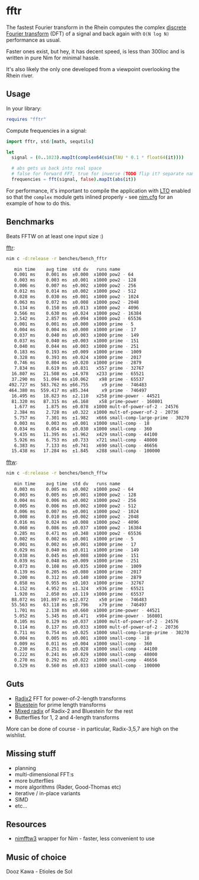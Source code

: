 # fftr

The fastest Fourier transform in the Rhein computes the complex [discrete Fourier transform](https://en.wikipedia.org/wiki/Discrete_Fourier_transform) (DFT) of a signal and back again with `O(N log N)` performance as usual.

Faster ones exist, but hey, it has decent speed, is less than 300loc and is written in pure Nim for minimal hassle.

It's also likely the only one developed from a viewpoint overlooking the Rhein river.

## Usage

In your library:

```nim
requires "fftr"
```

Compute frequencies in a signal:

```nim
import fftr, std/[math, sequtils]

let
  signal = (0..1023).mapIt(complex64(sin(TAU * 0.1 * float64(it))))

  # abs gets us back into real space
  # false for forward FFT, true for inverse (TODO flip it? separate names?)
  frequencies = fft(signal, false).mapIt(abs(it))
```

For performance, it's important to compile the application with [LTO](https://en.wikipedia.org/wiki/Interprocedural_optimization#WPO_and_LTO) enabled so that the `complex` module gets inlined properly - see [nim.cfg](./nim.cfg) for an example of how to do this.

## Benchmarks

Beats FFTW on at least one input size :)

[fftr](./benches/bench_fftr.nim):

```sh
nim c -d:release -r benches/bench_fftr

   min time    avg time  std dv   runs name
   0.001 ms    0.001 ms  ±0.000  x1000 pow2 - 64
   0.003 ms    0.003 ms  ±0.001  x1000 pow2 - 128
   0.006 ms    0.007 ms  ±0.002  x1000 pow2 - 256
   0.012 ms    0.014 ms  ±0.002  x1000 pow2 - 512
   0.028 ms    0.030 ms  ±0.001  x1000 pow2 - 1024
   0.063 ms    0.072 ms  ±0.008  x1000 pow2 - 2048
   0.134 ms    0.150 ms  ±0.013  x1000 pow2 - 4096
   0.566 ms    0.630 ms  ±0.024  x1000 pow2 - 16384
   2.542 ms    2.857 ms  ±0.094  x1000 pow2 - 65536
   0.001 ms    0.001 ms  ±0.000  x1000 prime - 5
   0.004 ms    0.004 ms  ±0.000  x1000 prime - 17
   0.037 ms    0.040 ms  ±0.003  x1000 prime - 149
   0.037 ms    0.040 ms  ±0.003  x1000 prime - 151
   0.040 ms    0.044 ms  ±0.003  x1000 prime - 251
   0.183 ms    0.193 ms  ±0.009  x1000 prime - 1009
   0.328 ms    0.393 ms  ±0.024  x1000 prime - 2017
   0.746 ms    0.804 ms  ±0.020  x1000 prime - 2879
   7.834 ms    8.619 ms  ±0.831   x557 prime - 32767
  16.807 ms   21.508 ms  ±4.978   x233 prime - 65521
  37.290 ms   51.094 ms ±10.062    x98 prime - 65537
 492.727 ms  583.762 ms ±66.755     x9 prime - 746483
 464.380 ms  559.417 ms ±85.344     x9 prime - 746497
  16.495 ms   18.823 ms  ±2.110   x258 prime-power - 44521
  81.320 ms   87.315 ms  ±6.168    x58 prime-power - 160801
   1.677 ms    1.875 ms  ±0.078  x1000 mult-of-power-of-2 - 24576
   2.384 ms    2.728 ms  ±0.322  x1000 mult-of-power-of-2 - 20736
   5.757 ms    7.301 ms  ±1.982   x666 small-comp-large-prime - 30270
   0.003 ms    0.003 ms  ±0.001  x1000 small-comp - 18
   0.034 ms    0.054 ms  ±0.030  x1000 small-comp - 360
   9.435 ms   11.395 ms  ±1.962   x429 small-comp - 44100
   5.926 ms    6.753 ms  ±0.733   x721 small-comp - 48000
   6.383 ms    7.133 ms  ±0.741   x690 small-comp - 46656
  15.438 ms   17.284 ms  ±1.845   x288 small-comp - 100000
```

[fftw](./benches/bench_fftw.nim):

```sh
nim c -d:release -r benches/bench_fftw

   min time    avg time  std dv   runs name
   0.003 ms    0.005 ms  ±0.002  x1000 pow2 - 64
   0.003 ms    0.005 ms  ±0.001  x1000 pow2 - 128
   0.004 ms    0.006 ms  ±0.002  x1000 pow2 - 256
   0.005 ms    0.006 ms  ±0.002  x1000 pow2 - 512
   0.006 ms    0.007 ms  ±0.001  x1000 pow2 - 1024
   0.008 ms    0.010 ms  ±0.002  x1000 pow2 - 2048
   0.016 ms    0.024 ms  ±0.008  x1000 pow2 - 4096
   0.060 ms    0.086 ms  ±0.037  x1000 pow2 - 16384
   0.285 ms    0.471 ms  ±0.348  x1000 pow2 - 65536
   0.002 ms    0.002 ms  ±0.001  x1000 prime - 5
   0.001 ms    0.002 ms  ±0.001  x1000 prime - 17
   0.029 ms    0.040 ms  ±0.011  x1000 prime - 149
   0.038 ms    0.045 ms  ±0.008  x1000 prime - 151
   0.039 ms    0.048 ms  ±0.009  x1000 prime - 251
   0.073 ms    0.108 ms  ±0.035  x1000 prime - 1009
   0.139 ms    0.205 ms  ±0.080  x1000 prime - 2017
   0.200 ms    0.312 ms  ±0.140  x1000 prime - 2879
   0.858 ms    0.955 ms  ±0.103  x1000 prime - 32767
   4.152 ms    4.952 ms  ±1.324   x936 prime - 65521
   1.920 ms    2.050 ms  ±0.119  x1000 prime - 65537
  88.072 ms  101.897 ms ±12.072    x50 prime - 746483
  55.563 ms   63.118 ms  ±8.796    x79 prime - 746497
   1.701 ms    2.138 ms  ±0.660  x1000 prime-power - 44521
   5.052 ms    5.345 ms  ±0.471   x904 prime-power - 160801
   0.105 ms    0.129 ms  ±0.037  x1000 mult-of-power-of-2 - 24576
   0.114 ms    0.137 ms  ±0.033  x1000 mult-of-power-of-2 - 20736
   0.711 ms    0.754 ms  ±0.025  x1000 small-comp-large-prime - 30270
   0.004 ms    0.005 ms  ±0.001  x1000 small-comp - 18
   0.009 ms    0.011 ms  ±0.004  x1000 small-comp - 360
   0.230 ms    0.251 ms  ±0.028  x1000 small-comp - 44100
   0.222 ms    0.241 ms  ±0.029  x1000 small-comp - 48000
   0.270 ms    0.292 ms  ±0.022  x1000 small-comp - 46656
   0.529 ms    0.560 ms  ±0.033  x1000 small-comp - 100000
```

## Guts

* [Radix2](https://en.wikipedia.org/wiki/Cooley%E2%80%93Tukey_FFT_algorithm#The_radix-2_DIT_case) FFT for power-of-2-length transforms
* [Bluestein](https://en.wikipedia.org/wiki/Chirp_Z-transform#Bluestein.27s_algorithm) for prime length transforms
* [Mixed radix](https://community.arm.com/arm-community-blogs/b/graphics-gaming-and-vr-blog/posts/speeding-up-fast-fourier-transform-mixed-radix-on-mobile-arm-mali-gpu-by-means-of-opencl---part-1) of Radix-2 and Bluestein for the rest
* Butterflies for 1, 2 and 4-length transforms

More can be done of course - in particular, Radix-3,5,7 are high on the wishlist.

## Missing stuff

* planning
* multi-dimensional FFT:s
* more butterflies
* more algorithms (Rader, Good-Thomas etc)
* iterative / in-place variants
* SIMD
* etc...

## Resources

* [nimfftw3](https://github.com/SciNim/nimfftw3) wrapper for Nim - faster, less convenient to use

## Music of choice

Dooz Kawa - Etioles de Sol
